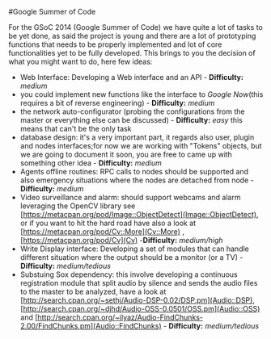 #Google Summer of Code

For the GSoC 2014 (Google Summer of Code) we have quite a lot of tasks to be yet done, as said the project is young and there are a lot of prototyping functions that needs to be properly implemented and lot of core functionalities yet to be fully developed.
This brings to you the decision of what you might want to do, here few ideas:

* Web Interface: Developing a Web interface and an API - **Difficulty:** *medium*
* you could implement new functions like the interface to *Google Now*(this requires a bit of reverse engineering) - **Difficulty:** *medium*
* the network auto-configurator (probing the configurations from the master or everything else can be discussed) - **Difficulty:** *easy* this means that can't be the only task
* database design: it's a very important part, it regards also user, plugin and nodes interfaces;for now we are working with "Tokens" objects, but we are going to document it soon,  you are free to came up with something other idea - **Difficulty:** *medium*
* Agents offline routines: RPC calls to nodes should be supported and also emergency situations where the nodes are detached from node - **Difficulty:** *medium*
* Video surveillance and alarm: should support webcams and alarm leveraging the OpenCV library see [https://metacpan.org/pod/Image::ObjectDetect](Image::ObjectDetect), or if you want to hit the hard road have also a look at [https://metacpan.org/pod/Cv::More](Cv::More) , [https://metacpan.org/pod/Cv](Cv) -**Difficulty:** *medium/high*
* Write Display interface: Developing a set of modules that can handle different situation where the output should be a monitor (or a TV) - **Difficulty:** *medium/tedious*
* Substuing Sox dependency: this involve developing a continuous registration module that split audio by silence and sends the audio files to the master to be analyzed, have a look at [http://search.cpan.org/~sethj/Audio-DSP-0.02/DSP.pm](Audio::DSP), [http://search.cpan.org/~djhd/Audio-OSS-0.0501/OSS.pm](Audio::OSS) and [http://search.cpan.org/~ilyaz/Audio-FindChunks-2.00/FindChunks.pm](Audio::FindChunks) - **Difficulty:** *medium/tedious*